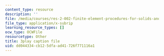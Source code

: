 ```yaml
---
content_type: resource
description: ''
file: /media/courses/res-2-002-finite-element-procedures-for-solids-and-structures-spring-2010/dd044334cb125dfaad41726f771116a1_N6rt_YxXuoA.vtt
file_type: application/x-subrip
learning_resource_types: []
ocw_type: OCWFile
resourcetype: Other
title: 3play caption file
uid: dd044334-cb12-5dfa-ad41-726f771116a1
---
```

